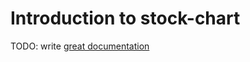 # Introduction to stock-chart

TODO: write [great documentation](http://jacobian.org/writing/great-documentation/what-to-write/)
